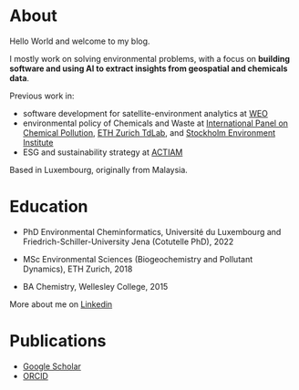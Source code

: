 # About

Hello World and welcome to my blog.

I mostly work on solving environmental problems, with a focus on **building software and using AI to extract insights from geospatial and chemicals data**. 

Previous work in:
* software development for satellite-environment analytics at [WEO](https://www.weo-water.com/)
* environmental policy of Chemicals and Waste at [International Panel on Chemical Pollution](https://www.ipcp.ch/), [ETH Zurich TdLab](https://tdlab.usys.ethz.ch/teaching/tdcs/former/cs2016.html), and [Stockholm Environment Institute](https://www.sei.org/)
* ESG and sustainability strategy at [ACTIAM](https://www.cardano.nl/)

Based in Luxembourg, originally from Malaysia.

# Education

* PhD Environmental Cheminformatics, Université du Luxembourg and Friedrich-Schiller-University Jena (Cotutelle PhD), 2022

* MSc Environmental Sciences (Biogeochemistry and Pollutant Dynamics), ETH Zurich, 2018 

* BA Chemistry, Wellesley College, 2015

More about me on [Linkedin](https://www.linkedin.com/in/adelenelai)


# Publications
- [Google Scholar](https://scholar.google.com/citations?user=qofOnu8AAAAJ&hl=en)
- [ORCID](https://orcid.org/0000-0002-2985-6473)
